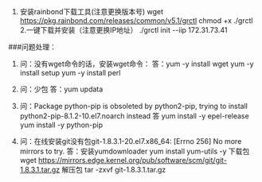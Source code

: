 1. 安装rainbond下载工具(注意更换版本号)
wget https://pkg.rainbond.com/releases/common/v5.1/grctl
chmod +x ./grctl
2.一键下载并安装（注意更换IP地址）
./grctl init --iip 172.31.73.41


###问题处理：

1. 问：没有wget命令的话，安装wget命令：
   答：yum -y install wget 
      yum -y install setup
      yum -y install perl 
2. 问：少包
   答：yum updata
3. 问：Package python-pip is obsoleted by python2-pip, trying to install python2-pip-8.1.2-10.el7.noarch instead
  答 yum install -y epel-release
    yum install -y python-pip
    
4. 问：在线安装git没有包git-1.8.3.1-20.el7.x86_64: [Errno 256] No more mirrors to try.
  答：安装yumdownloader yum install yum-utils -y
      下载包 wget https://mirrors.edge.kernel.org/pub/software/scm/git/git-1.8.3.1.tar.gz
      解压包 tar -zxvf  git-1.8.3.1.tar.gz
